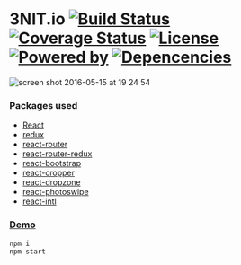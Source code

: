 # 3NIT.io [![Build Status](https://travis-ci.org/trinit/io.svg?branch=master)](https://travis-ci.org/trinit/io) [![Coverage Status](https://coveralls.io/repos/github/trinit/io/badge.svg?branch=master&test)](https://coveralls.io/github/trinit/io?branch=master) [![License](https://img.shields.io/badge/license-GPL%20v3-blue.svg)](https://img.shields.io/badge/license-GPL%20v3-blue.svg) [![Powered by](https://img.shields.io/badge/powered%20by-React-yellowgreen.svg)](https://img.shields.io/badge/powered%20by-React-yellowgreen.svg) [![Depencencies](https://david-dm.org/trinit/io.svg)](https://david-dm.org/trinit/io.svg)

![screen shot 2016-05-15 at 19 24 54](https://cloud.githubusercontent.com/assets/3637300/15275692/c1ca8b22-1ad2-11e6-9647-521406a9dbbb.png)

### Packages used

* [React](https://facebook.github.io/react/)
* [redux](https://github.com/reactjs/redux)
* [react-router](https://github.com/reactjs/react-router)
* [react-router-redux](https://github.com/reactjs/react-router-redux)
* [react-bootstrap](http://react-bootstrap.github.io/)
* [react-cropper](https://github.com/roadmanfong/react-cropper)
* [react-dropzone](https://github.com/okonet/react-dropzone)
* [react-photoswipe](https://github.com/vn38minhtran/react-photoswipe)
* [react-intl](https://github.com/yahoo/react-intl)


### [Demo](http://trinit.github.io/io)
```
npm i
npm start
```
